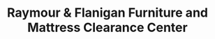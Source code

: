 ---
title: "Raymour & Flanigan Furniture and Mattress Clearance Center"
url: /liverpool/raymour-und-flanigan-furniture-and-mattress-clearance-center/
shop: Möbel
---